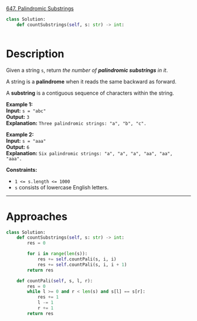 [647. Palindromic Substrings](https://leetcode.com/problems/palindromic-substrings/)

```python
class Solution:
    def countSubstrings(self, s: str) -> int:
        
```

# Description

Given a string `s`, return _the number of **palindromic substrings** in it_.

A string is a **palindrome** when it reads the same backward as forward.

A **substring** is a contiguous sequence of characters within the string.

**Example 1:**  
**Input:** `s = "abc"`  
**Output:** `3`  
**Explanation:** `Three palindromic strings: "a", "b", "c".`

**Example 2:**  
**Input:** `s = "aaa"`  
**Output:** `6`  
**Explanation:** `Six palindromic strings: "a", "a", "a", "aa", "aa", "aaa".`

**Constraints:**
- `1 <= s.length <= 1000`
- `s` consists of lowercase English letters.

---

# Approaches

```python
class Solution:
    def countSubstrings(self, s: str) -> int:
        res = 0

        for i in range(len(s)):
            res += self.countPali(s, i, i)
            res += self.countPali(s, i, i + 1)
        return res

    def countPali(self, s, l, r):
        res = 0
        while l >= 0 and r < len(s) and s[l] == s[r]:
            res += 1
            l -= 1
            r += 1
        return res

```